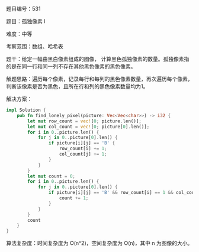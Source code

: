 题目编号：531

题目：孤独像素 I

难度：中等

考察范围：数组、哈希表

题干：给定一幅由黑白像素组成的图像， 计算黑色孤独像素的数量。孤独像素指的是在同一行和同一列不存在其他黑色像素的黑色像素。

解题思路：遍历每个像素，记录每行和每列的黑色像素数量，再次遍历每个像素，判断该像素是否为黑色，且所在行和列的黑色像素数量均为1。

解决方案：

```rust
impl Solution {
    pub fn find_lonely_pixel(picture: Vec<Vec<char>>) -> i32 {
        let mut row_count = vec![0; picture.len()];
        let mut col_count = vec![0; picture[0].len()];
        for i in 0..picture.len() {
            for j in 0..picture[0].len() {
                if picture[i][j] == 'B' {
                    row_count[i] += 1;
                    col_count[j] += 1;
                }
            }
        }
        let mut count = 0;
        for i in 0..picture.len() {
            for j in 0..picture[0].len() {
                if picture[i][j] == 'B' && row_count[i] == 1 && col_count[j] == 1 {
                    count += 1;
                }
            }
        }
        count
    }
}
```

算法复杂度：时间复杂度为 O(n^2)，空间复杂度为 O(n)，其中 n 为图像的大小。